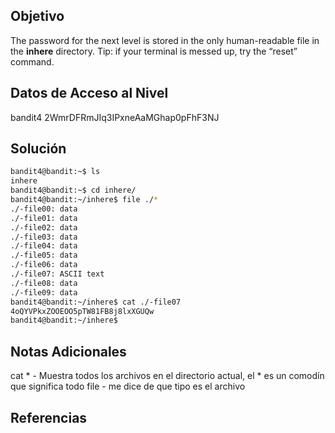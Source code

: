 ## Objetivo
The password for the next level is stored in the only human-readable file in the **inhere** directory. Tip: if your terminal is messed up, try the “reset” command.
## Datos de Acceso al Nivel
bandit4
2WmrDFRmJIq3IPxneAaMGhap0pFhF3NJ
## Solución
```bash
bandit4@bandit:~$ ls
inhere
bandit4@bandit:~$ cd inhere/
bandit4@bandit:~/inhere$ file ./*
./-file00: data
./-file01: data
./-file02: data
./-file03: data
./-file04: data
./-file05: data
./-file06: data
./-file07: ASCII text
./-file08: data
./-file09: data
bandit4@bandit:~/inhere$ cat ./-file07
4oQYVPkxZOOEOO5pTW81FB8j8lxXGUQw
bandit4@bandit:~/inhere$
```
## Notas Adicionales
cat * -  Muestra todos los archivos en el directorio actual, el * es un comodín que significa todo
file - me dice de que tipo es el archivo
## Referencias